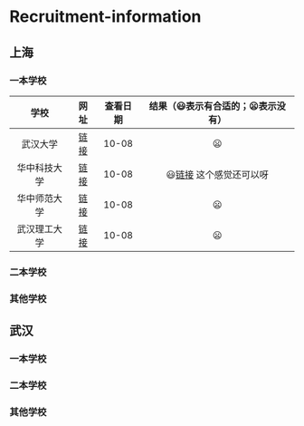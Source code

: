 # Recruitment-information
## 上海
### 一本学校
| 学校 | 网址  | 查看日期 | 结果（:smiley:表示有合适的；:frowning:表示没有） |
|:------------:|:---------------:|:-----:|:----:|
| 武汉大学 | [链接](http://hr.whu.edu.cn/gljqtgwzp/aztjs.htm) |10-08  | :frowning: |
| 华中科技大学 | [链接](http://employment.hust.edu.cn/product/recruit/defalt/recruitNotice.jsp?FM_SYS_ID=hzkjdx) | 10-08 |:smiley:[链接](http://employment.hust.edu.cn/product/recruit/defalt/recruitNoticeView.jsp?FM_SYS_ID=hzkjdx&entityId=76) 这个感觉还可以呀|
| 华中师范大学 | [链接](http://hr.ccnu.edu.cn/rczp.htm)|10-08|:frowning:|
| 武汉理工大学 | [链接](http://rshc.whut.edu.cn/rshc/more_news.jsp?id=43)|10-08|:frowning:|


### 二本学校
### 其他学校
## 武汉
### 一本学校
### 二本学校
### 其他学校
